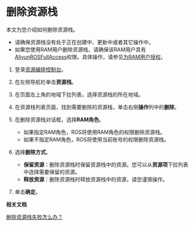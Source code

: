 # 删除资源栈

本文为您介绍如何删除资源栈。

-   请确保资源栈没有处于正在创建中、更新中或者其它操作中。
-   如果您使用RAM用户删除资源栈，请确保该RAM用户具有[AliyunROSFullAccess](https://ram.console.aliyun.com/policies/AliyunROSFullAccess/System/content)权限。具体操作，请参见[为RAM用户授权](/cn.zh-CN/用户管理/授权管理/为RAM用户授权.md)。

1.  登录[资源编排控制台](http://ros.console.aliyun.com)。

2.  在左侧导航栏单击**资源栈**。

3.  在页面左上角的地域下拉列表，选择资源栈的所在地域。

4.  在资源栈列表页面，找到需要删除的资源栈，单击右侧**操作**列中的**删除**。

5.  在删除资源栈对话框，选择**RAM角色**。

    -   如果指定RAM角色，ROS将使用RAM角色的权限删除资源栈。
    -   如果不指定RAM角色，ROS将使用当前账号的权限删除资源栈。
6.  选择**删除方式**。

    -   **保留资源**：删除资源栈时保留资源栈中的资源。您可以从**资源项**下拉列表中选择需要保留的资源。
    -   **释放资源**：删除资源栈时释放资源栈中的资源，请您谨慎操作。
7.  单击**确定**。


**相关文档**  


[删除资源栈失败怎么办？](/cn.zh-CN/常见问题/删除资源栈失败的原因.md)

